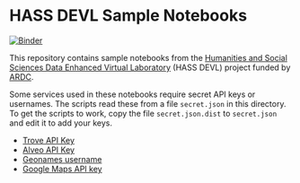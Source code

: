 # HASS DEVL Sample Notebooks

[![Binder](https://mybinder.org/badge.svg)](https://mybinder.org/v2/gh/stevecassidy/hassdevl-samples.git/master)

This repository contains sample notebooks from the [Humanities and Social Sciences Data 
Enhanced Virtual Laboratory](https://hasscloud.net.au/) (HASS DEVL) project funded by 
[ARDC](https://nectar.org.au/).  

Some services used in these notebooks require secret API keys or usernames.  The scripts read these
from a file `secret.json` in this directory.   To get the scripts to work, copy the file `secret.json.dist` 
to `secret.json` and edit it to add your keys. 

- [Trove API Key](http://help.nla.gov.au/trove/building-with-trove/api)
- [Alveo API Key](http://alveo.edu.au/documentation/getting-access-to-alveo-and-galaxy/whats-an-api-key/)
- [Geonames username](http://www.geonames.org/login)
- [Google Maps API key](https://developers.google.com/maps/documentation/javascript/get-api-key)
    
